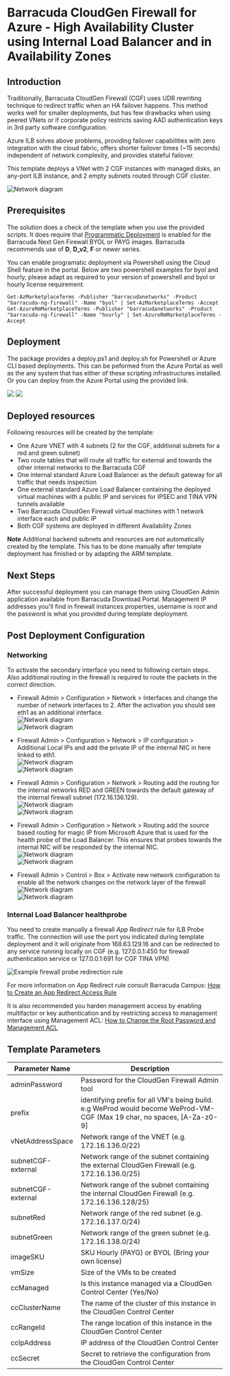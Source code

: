 # Barracuda CloudGen Firewall for Azure - High Availability Cluster using Internal Load Balancer and in Availability Zones

## Introduction

Traditionally, Barracuda CloudGen Firewall (CGF) uses UDR rewriting technique to redirect traffic when an HA failover happens. This method works well for smaller deployments, but has few drawbacks when using peered VNets or if corporate policy restricts saving AAD authentication keys in 3rd party software configuration.

Azure ILB solves above problems, providing failover capabilities with zero integration with the cloud fabric, offers shorter failover times (~15 seconds) independent of network complexity, and provides stateful failover.

This template deploys a VNet with 2 CGF instances with managed disks, an any-port ILB instance, and 2 empty subnets routed through CGF cluster.

![Network diagram](images/cgf-ha-2nic-elb-ilb.png)

## Prerequisites

The solution does a check of the template when you use the provided scripts. It does require that [Programmatic Deployment](https://azure.microsoft.com/en-us/blog/working-with-marketplace-images-on-azure-resource-manager/) is enabled for the Barracuda Next Gen Firewall BYOL or PAYG images. Barracuda recommends use of **D**, **D_v2**, **F** or newer series. 

You can enable programatic deployment via Powershell using the Cloud Shell feature in the portal. Below are two powershell examples for byol and hourly, please adapt as required to your version of powershell and byol or hourly license requirement.

`Get-AzMarketplaceTerms -Publisher "barracudanetworks" -Product "barracuda-ng-firewall" -Name "byol" | Set-AzMarketplaceTerms -Accept`
`Get-AzureRmMarketplaceTerms -Publisher "barracudanetworks" -Product "barracuda-ng-firewall" -Name "hourly" | Set-AzureRmMarketplaceTerms -Accept`

## Deployment

The package provides a deploy.ps1 and deploy.sh for Powershell or Azure CLI based deployments. This can be peformed from the Azure Portal as well as the any system that has either of these scripting infrastructures installed. Or you can deploy from the Azure Portal using the provided link.

<a href="https://portal.azure.com/#create/Microsoft.Template/uri/https%3A%2F%2Fraw.githubusercontent.com%2Fbarracudanetworks%2Fngf-azure-templates%2Fmaster%2Fcontrib%2FCGF-Quickstart-HA-2NIC-AZ-ELB-ILB-STD%2Fazuredeploy.json" target="_blank"><img src="http://azuredeploy.net/deploybutton.png"/></a>
<a href="http://armviz.io/#/?load=https%3A%2F%2Fraw.githubusercontent.com%2Fbarracudanetworks%2Fngf-azure-templates%2Fmaster%2Fcontrib%2FCGF-Quickstart-HA-2NIC-Az-ELB-ILB-STD%2Fazuredeploy.json" target="_blank">
    <img src="http://armviz.io/visualizebutton.png"/>
</a>

## Deployed resources
Following resources will be created by the template:
- One Azure VNET with 4 subnets (2 for the CGF, additional subnets for a red and green subnet)
- Two route tables that will route all traffic for external and towards the other internal networks to the Barracuda CGF
- One internal standard Azure Load Balancer as the default gateway for all traffic that needs inspection
- One external standard Azure Load Balancer containing the deployed virtual machines with a public IP and services for IPSEC and TINA VPN tunnels available
- Two Barracuda CloudGen Firewall virtual machines with 1 network interface each and public IP
- Both CGF systems are deployed in different Availability Zones

**Note** Additional backend subnets and resources are *not* automatically created by the template. This has to be done manually after template deployment has finished or by adapting the ARM template.

## Next Steps

After successful deployment you can manage them using CloudGen Admin application available from Barracuda Download Portal. Management IP addresses you'll find in firewall instances properties, username is *root* and the password is what you provided during template deployment.

## Post Deployment Configuration

### Networking

To activate the secondary interface you need to following certain steps. Also additional routing in the firewall is required to route the packets in the correct direction. 

- Firewall Admin > Configuration > Network > Interfaces and change the number of network interfaces to 2. After the activation you should see eth1 as an additional interface. <br/>
![Network diagram](images/cgf-ha-2nic-network1.png) <br/>
![Network diagram](images/cgf-ha-2nic-network2.png)

- Firewall Admin > Configuration > Network > IP configuration > Additional Local IPs and add the private IP of the internal NIC in here linked to eth1. <br/>
![Network diagram](images/cgf-ha-2nic-network3.png) <br/>
![Network diagram](images/cgf-ha-2nic-network4.png)

- Firewall Admin > Configuration > Network > Routing add the routing for the internal networks RED and GREEN towards the default gateway of the internal firewall subnet (172.16.136.129).<br/>
![Network diagram](images/cgf-ha-2nic-network5.png) <br/>
![Network diagram](images/cgf-ha-2nic-network6.png)

- Firewall Admin > Configuration > Network > Routing add the source based routing for magic IP from Microsoft Azure that is used for the health probe of the Load Balancer. This ensures that probes towards the internal NIC will be responded by the internal NIC. <br/>
![Network diagram](images/cgf-ha-2nic-network7.png) <br/>
![Network diagram](images/cgf-ha-2nic-network8.png)

- Firewall Admin > Control > Box > Activate new network configuration to enable all the network changes on the network layer of the firewall <br/>
![Network diagram](images/cgf-ha-2nic-network9.png) <br/>
![Network diagram](images/cgf-ha-2nic-network10.png) <br/>

### Internal Load Balancer healthprobe

You need to create manually a firewall *App Redirect* rule for ILB Probe traffic. The connection will use the port you indicated during template deployment and it will originate from 168.63.129.16 and can be redirected to any service running locally on CGF (e.g. 127.0.0.1:450 for firewall authentication service or 127.0.0.1:691 for CGF TINA VPN)

![Example firewall probe redirection rule](images/ProbeFirewallRule.png)

For more information on App Redirect rule consult Barracuda Campus: [How to Create an App Redirect Access Rule](https://campus.barracuda.com/product/cloudgenfirewall/doc/96026195/)

It is also recommended you harden management access by enabling multifactor or key authentication and by restricting access to management interface using Management ACL: [How to Change the Root Password and Management ACL](https://campus.barracuda.com/product/cloudgenfirewall/doc/96026575/)

## Template Parameters
| Parameter Name | Description
|---|---
adminPassword | Password for the CloudGen Firewall Admin tool 
prefix | identifying prefix for all VM's being build. e.g WeProd would become WeProd-VM-CGF (Max 19 char, no spaces, [A-Za-z0-9]
vNetAddressSpace | Network range of the VNET (e.g. 172.16.136.0/22)
subnetCGF-external | Network range of the subnet containing the external CloudGen Firewall (e.g. 172.16.136.0/25)
subnetCGF-external | Network range of the subnet containing the internal CloudGen Firewall (e.g. 172.16.136.128/25)
subnetRed | Network range of the red subnet (e.g. 172.16.137.0/24)
subnetGreen | Network range of the green subnet (e.g. 172.16.138.0/24)
imageSKU | SKU Hourly (PAYG) or BYOL (Bring your own license)
vmSize | Size of the VMs to be created
ccManaged | Is this instance managed via a CloudGen Control Center (Yes/No)
ccClusterName | The name of the cluster of this instance in the CloudGen Control Center
ccRangeId | The range location of this instance in the CloudGen Control Center
ccIpAddress | IP address of the CloudGen Control Center
ccSecret | Secret to retrieve the configuration from the CloudGen Control Center

